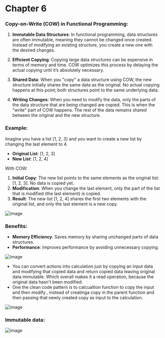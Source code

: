 # Chapter 6

### Copy-on-Write (COW) in Functional Programming:

1. **Immutable Data Structures**: In functional programming, data structures are often immutable, meaning they cannot be changed once created. Instead of modifying an existing structure, you create a new one with the desired changes.

2. **Efficient Copying**: Copying large data structures can be expensive in terms of memory and time. COW optimizes this process by delaying the actual copying until it’s absolutely necessary.

3. **Shared Data**: When you "copy" a data structure using COW, the new structure initially shares the same data as the original. No actual copying happens at this point; both structures point to the same underlying data.

4. **Writing Changes**: When you need to modify the data, only the parts of the data structure that are being changed are copied. This is when the "write" part of COW happens. The rest of the data remains shared between the original and the new structure.

### Example:

Imagine you have a list [1, 2, 3] and you want to create a new list by changing the last element to 4.

- **Original List**: [1, 2, 3]
- **New List**: [1, 2, 4]


With COW:
1. **Initial Copy**: The new list points to the same elements as the original list: [1, 2, 3]. No data is copied yet.
2. **Modification**: When you change the last element, only the part of the list that is modified (the last element) is copied.
3. **Result**: The new list [1, 2, 4] shares the first two elements with the original list, and only the last element is a new copy.

![image](https://github.com/user-attachments/assets/1c88cfd3-d4c8-4795-97fd-c73930f62844)


### Benefits:

- **Memory Efficiency**: Saves memory by sharing unchanged parts of data structures.
- **Performance**: Improves performance by avoiding unnecessary copying.




![image](https://github.com/user-attachments/assets/2bd80468-c4ea-4881-86a1-a63f2f9759c2)

- You can convert actions into calculation just by copying an input data and modifying that copied data and return copied data leaving original data immutable. Which overall makes it a read operation, because the original data hasn't been modified.
- One the clean code pattern is to calcualtion function to copy the input and then modify , instead of creatinga copy in the parent function and then passing that newly created copy as input to the calculation.

![image](https://github.com/user-attachments/assets/0de44c95-d8e1-415c-88cc-5f05af16e88e)


### Immutable data:
![image](https://github.com/user-attachments/assets/d3b61d8c-85e8-4ff4-a33b-f7c70e910d46)
 
